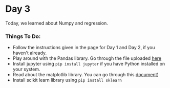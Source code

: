 # Day 3
Today, we learned about Numpy and regression.

### Things To Do:

- Follow the instructions given in the page for Day 1 and Day 2, if you haven't already.
- Play around with the Pandas library. Go through the file uploaded [here](https://github.com/paravsingla/codemania-ml/blob/master/Day%203/pandas.pdf)
- Install jupyter using `pip install jupyter`  if you have Python installed on your system.
- Read about the matplotlib library. You can go through this [document](https://github.com/paravsingla/codemania-ml/blob/master/Day%203/matplotlib.pdf))
- Install scikit learn library using `pip install sklearn  `
